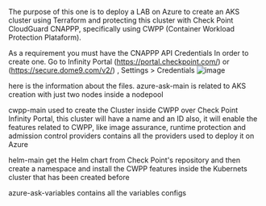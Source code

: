 The purpose of this one is to deploy a LAB on Azure to create an AKS cluster using Terraform and protecting this cluster with Check Point CloudGuard CNAPPP, specifically using CWPP (Container Workload Protection Plataform).

As a requirement you must have the CNAPPP API Credentials 
In order to create one.
  Go to Infinity Portal (https://portal.checkpoint.com/) or (https://secure.dome9.com/v2/) , Settings > Credentials
![image](https://github.com/alissontibes/aks_cwpp_cp/assets/3854332/58dc9773-4ea4-4951-8d1f-1ea1838c9a95)

here is the information about the files.
  azure-ask-main 
    is related to AKS creation with just two nodes inside a nodepool 
 
  cwpp-main 
    used to create the Cluster inside CWPP over Check Point Infinity Portal, this cluster will have a name and an ID 
    also, it will enable the features related to CWPP, like image assurance, runtime protection and admission control
  providers
    contains all the providers used to deploy it on Azure

  helm-main
    get the Helm chart from Check Point's repository and then create a namespace and install the CWPP features inside the Kubernets cluster that has been created before
    
  azure-ask-variables
    contains all the variables configs 
